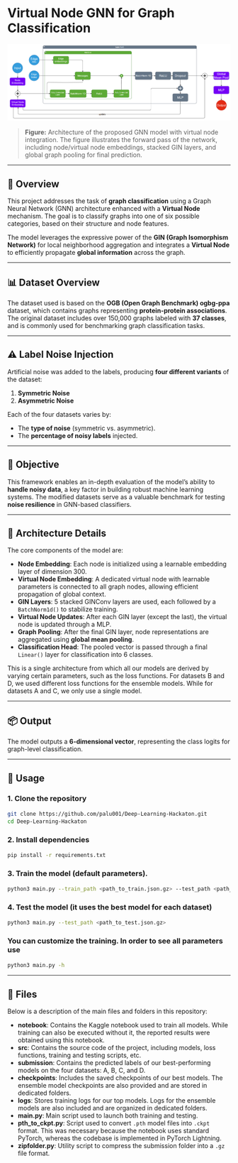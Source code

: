# Virtual Node GNN for Graph Classification

![Model Architecture](./images/OurNet.png)

> **Figure:** Architecture of the proposed GNN model with virtual node integration. The figure illustrates the forward pass of the network, including node/virtual node embeddings, stacked GIN layers, and global graph pooling for final prediction. 

---

## 🧠 Overview

This project addresses the task of **graph classification** using a Graph Neural Network (GNN) architecture enhanced with a **Virtual Node** mechanism. The goal is to classify graphs into one of six possible categories, based on their structure and node features.

The model leverages the expressive power of the **GIN (Graph Isomorphism Network)** for local neighborhood aggregation and integrates a **Virtual Node** to efficiently propagate **global information** across the graph.

---

## 📊 Dataset Overview

The dataset used is based on the **OGB (Open Graph Benchmark) ogbg-ppa** dataset, which contains graphs representing **protein-protein associations**. The original dataset includes over 150,000 graphs labeled with **37 classes**, and is commonly used for benchmarking graph classification tasks.

---

## ⚠️ Label Noise Injection

Artificial noise was added to the labels, producing **four different variants** of the dataset:

1. **Symmetric Noise**
2. **Asymmetric Noise**

Each of the four datasets varies by:
- The **type of noise** (symmetric vs. asymmetric).
- The **percentage of noisy labels** injected.

---

## 🎯 Objective

This framework enables an in-depth evaluation of the model’s ability to **handle noisy data**, a key factor in building robust machine learning systems. The modified datasets serve as a valuable benchmark for testing **noise resilience** in GNN-based classifiers.

---

## 🧱 Architecture Details

The core components of the model are:

- **Node Embedding**: Each node is initialized using a learnable embedding layer of dimension 300.
- **Virtual Node Embedding**: A dedicated virtual node with learnable parameters is connected to all graph nodes, allowing efficient propagation of global context.
- **GIN Layers**: 5 stacked GINConv layers are used, each followed by a `BatchNorm1d()` to stabilize training.
- **Virtual Node Updates**: After each GIN layer (except the last), the virtual node is updated through a MLP.
- **Graph Pooling**: After the final GIN layer, node representations are aggregated using **global mean pooling**.
- **Classification Head**: The pooled vector is passed through a final `Linear()` layer for classification into 6 classes.

This is a single architecture from which all our models are derived by varying certain parameters, such as the loss functions. For datasets B and D, we used different loss functions for the ensemble models. While for datasets A and C, we only use a single model.

---

## 📦 Output

The model outputs a **6-dimensional vector**, representing the class logits for graph-level classification.

---

## 🧪 Usage

### 1. Clone the repository

```bash
git clone https://github.com/palu001/Deep-Learning-Hackaton.git
cd Deep-Learning-Hackaton
```
### 2. Install dependencies
```bash
pip install -r requirements.txt
```

### 3. Train the model (default parameters).
```bash
python3 main.py --train_path <path_to_train.json.gz> --test_path <path_to_test.json.gz>
```

### 4. Test the model (it uses the best model for each dataset)
```bash
python3 main.py --test_path <path_to_test.json.gz>
```

### You can customize the training. In order to see all parameters use
```bash
python3 main.py -h
```

---

## 📁 Files

Below is a description of the main files and folders in this repository:

- **notebook**: Contains the Kaggle notebook used to train all models. While training can also be executed without it, the reported results were obtained using this notebook.
- **src**: Contains the source code of the project, including models, loss functions, training and testing scripts, etc.
- **submission**: Contains the predicted labels of our best-performing models on the four datasets: A, B, C, and D.
- **checkpoints**: Includes the saved checkpoints of our best models. The ensemble model checkpoints are also provided and are stored in dedicated folders.
- **logs**: Stores training logs for our top models. Logs for the ensemble models are also included and are organized in dedicated folders.
- **main.py**: Main script used to launch both training and testing.
- **pth_to_ckpt.py**: Script used to convert `.pth` model files into `.ckpt` format. This was necessary because the notebook uses standard PyTorch, whereas the codebase is implemented in PyTorch Lightning.
- **zipfolder.py**: Utility script to compress the submission folder into a `.gz` file format.


